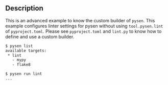## Description

This is an advanced example to know the custom builder of `pysen`.
This example configures linter settings for pysen without using `tool.pysen.lint` of `pyproject.toml`.
Please see `pyproject.toml` and `lint.py` to know how to define and use a custom builder.

```sh
$ pysen list
available targets:
 * lint
   - mypy
   - flake8

$ pysen run lint
...
```

